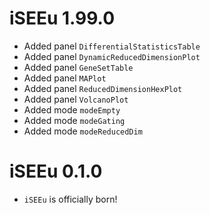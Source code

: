 # iSEEu 1.99.0

* Added panel `DifferentialStatisticsTable`
* Added panel `DynamicReducedDimensionPlot	`
* Added panel `GeneSetTable`
* Added panel `MAPlot`
* Added panel `ReducedDimensionHexPlot`
* Added panel `VolcanoPlot`
* Added mode `modeEmpty`
* Added mode `modeGating`
* Added mode `modeReducedDim`

# iSEEu 0.1.0

* `iSEEu` is officially born!
